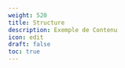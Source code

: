 ```yaml
---
weight: 520
title: Structure
description: Exemple de Contenu
icon: edit
draft: false
toc: true
---
```

